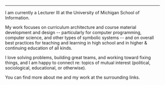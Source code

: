 ---

I am currently a Lecturer III at the University of Michigan School of Information.

My work focuses on curriculum architecture and course material development and design -- particularly for computer programming, computer science, and other types of symbolic systems -- and on overall best practices for teaching and learning in high school and in higher & continuing education of all kinds.

I love solving problems, building great teams, and working toward fixing things, and I am happy to connect re: topics of mutual interest (political, sociological, educational, or otherwise).

You can find more about me and my work at the surrounding links.
